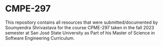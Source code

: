 # CMPE-297
This repository contains all resources that were submitted/documented by Soumyendra Shrivastava for the course CPME-297 taken in the fall 2023 semester at San José State University as Part of his Master of Science in Software Engineering Curriculum.
